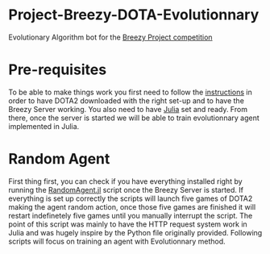 # Project-Breezy-DOTA-Evolutionnary
Evolutionary Algorithm bot for the [Breezy Project competition](https://web.cs.dal.ca/~dota2/?page_id=353) 

# Pre-requisites

To be able to make things work you first need to follow the [instructions](https://web.cs.dal.ca/~dota2/?page_id=307) in order to have DOTA2 downloaded with the right set-up and to have the Breezy Server working. You also need to have [Julia](https://julialang.org/) set and ready. From there, once the server is started we will be able to train evolutionnary agent implemented in Julia.

# Random Agent

First thing first, you can check if you have everything installed right by running the [RandomAgent.jl](./Scripts/RandomAgent.jl) script once the Breezy Server is started. If everything is set up correctly the scripts will launch five games of DOTA2 making the agent random action, once those five games are finished it will restart indefinetely five games until you manually interrupt the script. The point of this script was mainly to have the HTTP request system work in Julia and was hugely inspire by the Python file originally provided. Following scripts will focus on training an agent with Evolutionnary method.
